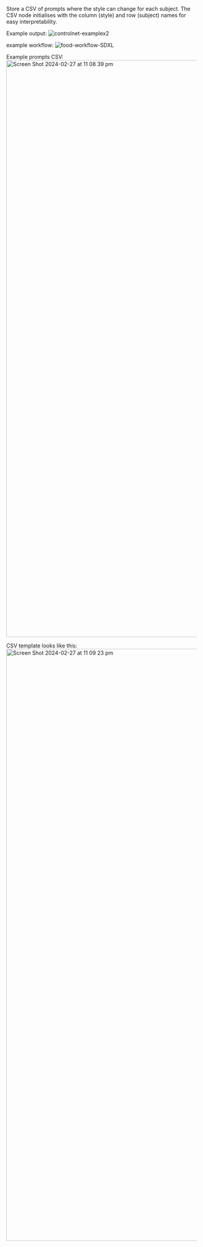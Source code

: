 Store a CSV of prompts where the style can change for each subject. The CSV node initialises with the column (style) and row (subject) names for easy interpretability.

Example output:
![controlnet-examplex2](https://github.com/maracman/ComfyUI-SubjectStyle-CSV/assets/82516491/d5853944-56ad-4dbd-b70d-25aafa56cee9)

example workflow:
![food-workflow-SDXL](https://github.com/maracman/ComfyUI-SubjectStyle-CSV/assets/82516491/82730b49-96b4-4bb7-af09-8c436347ec64)

Example prompts CSV:
<img width="1523" alt="Screen Shot 2024-02-27 at 11 08 39 pm" src="https://github.com/maracman/ComfyUI-SubjectStyle-CSV/assets/82516491/8192c565-63b1-45c7-b09b-7e225366d80c">

CSV template looks like this:
<img width="1562" alt="Screen Shot 2024-02-27 at 11 09 23 pm" src="https://github.com/maracman/ComfyUI-SubjectStyle-CSV/assets/82516491/837feb8a-8fc0-4a84-aad3-9d59e24fdc5f">
